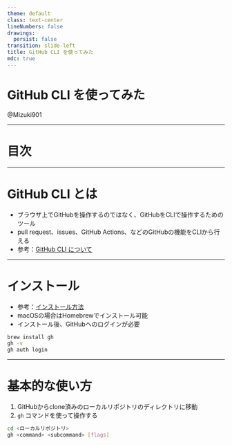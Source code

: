 ```yaml
---
theme: default
class: text-center
lineNumbers: false
drawings:
  persist: false
transition: slide-left
title: GitHub CLI を使ってみた
mdc: true
---
```


# GitHub CLI を使ってみた
@Mizuki901

<div class="abs-br m-6 flex gap-2">
  <a href="https://github.com/Mizuki901/github-cli-study" target="_blank" alt="GitHub"
    class="text-xl slidev-icon-btn opacity-50 !border-none !hover:text-white">
    <carbon-logo-github />
  </a>
</div>

---

# 目次

<Toc maxDepth="1"></Toc>

---

# GitHub CLI とは

- ブラウザ上でGitHubを操作するのではなく、GitHubをCLIで操作するためのツール
- pull request、issues、GitHub Actions、などのGitHubの機能をCLIから行える
- 参考：[GitHub CLI について](https://docs.github.com/ja/github-cli/github-cli/about-github-cli)

---

# インストール

- 参考：[インストール方法](https://github.com/cli/cli#installation)
- macOSの場合はHomebrewでインストール可能
- インストール後、GitHubへのログインが必要

```sh {all|1-2|3}
brew install gh
gh -v
gh auth login
```

---

# 基本的な使い方

1. GitHubからclone済みのローカルリポジトリのディレクトリに移動
1. `gh` コマンドを使って操作する

```sh {all|1|2}
cd <ローカルリポジトリ>
gh <command> <subcommand> [flags]
```
